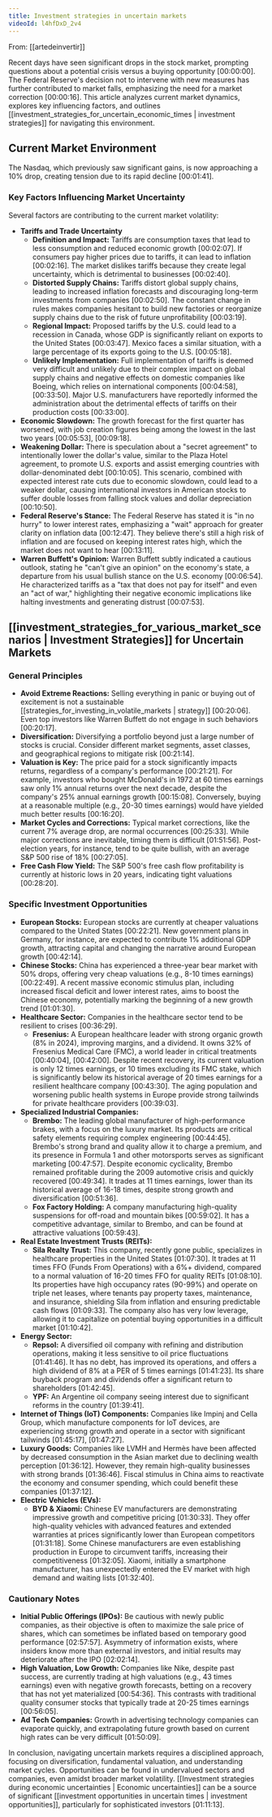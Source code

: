 ```yaml
---
title: Investment strategies in uncertain markets
videoId: l4hfDxD_2v4
---
```


From: [[artedeinvertir]] <br/> 

Recent days have seen significant drops in the stock market, prompting questions about a potential crisis versus a buying opportunity <a class="yt-timestamp" data-t="00:00:00">[00:00:00]</a>. The Federal Reserve's decision not to intervene with new measures has further contributed to market falls, emphasizing the need for a market correction <a class="yt-timestamp" data-t="00:00:16">[00:00:16]</a>. This article analyzes current market dynamics, explores key influencing factors, and outlines [[investment_strategies_for_uncertain_economic_times | investment strategies]] for navigating this environment.

## Current Market Environment

The Nasdaq, which previously saw significant gains, is now approaching a 10% drop, creating tension due to its rapid decline <a class="yt-timestamp" data-t="00:01:41">[00:01:41]</a>.

### Key Factors Influencing Market Uncertainty

Several factors are contributing to the current market volatility:

*   **Tariffs and Trade Uncertainty**
    *   **Definition and Impact:** Tariffs are consumption taxes that lead to less consumption and reduced economic growth <a class="yt-timestamp" data-t="00:02:07">[00:02:07]</a>. If consumers pay higher prices due to tariffs, it can lead to inflation <a class="yt-timestamp" data-t="00:02:16">[00:02:16]</a>. The market dislikes tariffs because they create legal uncertainty, which is detrimental to businesses <a class="yt-timestamp" data-t="00:02:40">[00:02:40]</a>.
    *   **Distorted Supply Chains:** Tariffs distort global supply chains, leading to increased inflation forecasts and discouraging long-term investments from companies <a class="yt-timestamp" data-t="00:02:50">[00:02:50]</a>. The constant change in rules makes companies hesitant to build new factories or reorganize supply chains due to the risk of future unprofitability <a class="yt-timestamp" data-t="00:03:19">[00:03:19]</a>.
    *   **Regional Impact:** Proposed tariffs by the U.S. could lead to a recession in Canada, whose GDP is significantly reliant on exports to the United States <a class="yt-timestamp" data-t="00:03:47">[00:03:47]</a>. Mexico faces a similar situation, with a large percentage of its exports going to the U.S. <a class="yt-timestamp" data-t="00:05:18">[00:05:18]</a>.
    *   **Unlikely Implementation:** Full implementation of tariffs is deemed very difficult and unlikely due to their complex impact on global supply chains and negative effects on domestic companies like Boeing, which relies on international components <a class="yt-timestamp" data-t="00:04:58">[00:04:58]</a>, <a class="yt-timestamp" data-t="00:33:50">[00:33:50]</a>. Major U.S. manufacturers have reportedly informed the administration about the detrimental effects of tariffs on their production costs <a class="yt-timestamp" data-t="00:33:00">[00:33:00]</a>.
*   **Economic Slowdown:** The growth forecast for the first quarter has worsened, with job creation figures being among the lowest in the last two years <a class="yt-timestamp" data-t="00:05:53">[00:05:53]</a>, <a class="yt-timestamp" data-t="00:09:18">[00:09:18]</a>.
*   **Weakening Dollar:** There is speculation about a "secret agreement" to intentionally lower the dollar's value, similar to the Plaza Hotel agreement, to promote U.S. exports and assist emerging countries with dollar-denominated debt <a class="yt-timestamp" data-t="00:10:05">[00:10:05]</a>. This scenario, combined with expected interest rate cuts due to economic slowdown, could lead to a weaker dollar, causing international investors in American stocks to suffer double losses from falling stock values and dollar depreciation <a class="yt-timestamp" data-t="00:10:50">[00:10:50]</a>.
*   **Federal Reserve's Stance:** The Federal Reserve has stated it is "in no hurry" to lower interest rates, emphasizing a "wait" approach for greater clarity on inflation data <a class="yt-timestamp" data-t="00:12:47">[00:12:47]</a>. They believe there's still a high risk of inflation and are focused on keeping interest rates high, which the market does not want to hear <a class="yt-timestamp" data-t="00:13:11">[00:13:11]</a>.
*   **Warren Buffett's Opinion:** Warren Buffett subtly indicated a cautious outlook, stating he "can't give an opinion" on the economy's state, a departure from his usual bullish stance on the U.S. economy <a class="yt-timestamp" data-t="00:06:54">[00:06:54]</a>. He characterized tariffs as a "tax that does not pay for itself" and even an "act of war," highlighting their negative economic implications like halting investments and generating distrust <a class="yt-timestamp" data-t="00:07:53">[00:07:53]</a>.

## [[investment_strategies_for_various_market_scenarios | Investment Strategies]] for Uncertain Markets

### General Principles

*   **Avoid Extreme Reactions:** Selling everything in panic or buying out of excitement is not a sustainable [[strategies_for_investing_in_volatile_markets | strategy]] <a class="yt-timestamp" data-t="00:20:06">[00:20:06]</a>. Even top investors like Warren Buffett do not engage in such behaviors <a class="yt-timestamp" data-t="00:20:17">[00:20:17]</a>.
*   **Diversification:** Diversifying a portfolio beyond just a large number of stocks is crucial. Consider different market segments, asset classes, and geographical regions to mitigate risk <a class="yt-timestamp" data-t="00:21:14">[00:21:14]</a>.
*   **Valuation is Key:** The price paid for a stock significantly impacts returns, regardless of a company's performance <a class="yt-timestamp" data-t="00:21:21">[00:21:21]</a>. For example, investors who bought McDonald's in 1972 at 60 times earnings saw only 1% annual returns over the next decade, despite the company's 25% annual earnings growth <a class="yt-timestamp" data-t="00:15:08">[00:15:08]</a>. Conversely, buying at a reasonable multiple (e.g., 20-30 times earnings) would have yielded much better results <a class="yt-timestamp" data-t="00:16:20">[00:16:20]</a>.
*   **Market Cycles and Corrections:** Typical market corrections, like the current 7% average drop, are normal occurrences <a class="yt-timestamp" data-t="00:25:33">[00:25:33]</a>. While major corrections are inevitable, timing them is difficult <a class="yt-timestamp" data-t="01:51:56">[01:51:56]</a>. Post-election years, for instance, tend to be quite bullish, with an average S&P 500 rise of 18% <a class="yt-timestamp" data-t="00:27:05">[00:27:05]</a>.
*   **Free Cash Flow Yield:** The S&P 500's free cash flow profitability is currently at historic lows in 20 years, indicating tight valuations <a class="yt-timestamp" data-t="00:28:20">[00:28:20]</a>.

### Specific Investment Opportunities

*   **European Stocks:** European stocks are currently at cheaper valuations compared to the United States <a class="yt-timestamp" data-t="00:22:21">[00:22:21]</a>. New government plans in Germany, for instance, are expected to contribute 1% additional GDP growth, attracting capital and changing the narrative around European growth <a class="yt-timestamp" data-t="00:42:14">[00:42:14]</a>.
*   **Chinese Stocks:** China has experienced a three-year bear market with 50% drops, offering very cheap valuations (e.g., 8-10 times earnings) <a class="yt-timestamp" data-t="00:22:49">[00:22:49]</a>. A recent massive economic stimulus plan, including increased fiscal deficit and lower interest rates, aims to boost the Chinese economy, potentially marking the beginning of a new growth trend <a class="yt-timestamp" data-t="01:01:30">[01:01:30]</a>.
*   **Healthcare Sector:** Companies in the healthcare sector tend to be resilient to crises <a class="yt-timestamp" data-t="00:36:29">[00:36:29]</a>.
    *   **Fresenius:** A European healthcare leader with strong organic growth (8% in 2024), improving margins, and a dividend. It owns 32% of Fresenius Medical Care (FMC), a world leader in critical treatments <a class="yt-timestamp" data-t="00:40:04">[00:40:04]</a>, <a class="yt-timestamp" data-t="00:42:00">[00:42:00]</a>. Despite recent recovery, its current valuation is only 12 times earnings, or 10 times excluding its FMC stake, which is significantly below its historical average of 20 times earnings for a resilient healthcare company <a class="yt-timestamp" data-t="00:43:30">[00:43:30]</a>. The aging population and worsening public health systems in Europe provide strong tailwinds for private healthcare providers <a class="yt-timestamp" data-t="00:39:03">[00:39:03]</a>.
*   **Specialized Industrial Companies:**
    *   **Brembo:** The leading global manufacturer of high-performance brakes, with a focus on the luxury market. Its products are critical safety elements requiring complex engineering <a class="yt-timestamp" data-t="00:44:45">[00:44:45]</a>. Brembo's strong brand and quality allow it to charge a premium, and its presence in Formula 1 and other motorsports serves as significant marketing <a class="yt-timestamp" data-t="00:47:57">[00:47:57]</a>. Despite economic cyclicality, Brembo remained profitable during the 2009 automotive crisis and quickly recovered <a class="yt-timestamp" data-t="00:49:34">[00:49:34]</a>. It trades at 11 times earnings, lower than its historical average of 16-18 times, despite strong growth and diversification <a class="yt-timestamp" data-t="00:51:36">[00:51:36]</a>.
    *   **Fox Factory Holding:** A company manufacturing high-quality suspensions for off-road and mountain bikes <a class="yt-timestamp" data-t="00:59:02">[00:59:02]</a>. It has a competitive advantage, similar to Brembo, and can be found at attractive valuations <a class="yt-timestamp" data-t="00:59:43">[00:59:43]</a>.
*   **Real Estate Investment Trusts (REITs):**
    *   **Sila Realty Trust:** This company, recently gone public, specializes in healthcare properties in the United States <a class="yt-timestamp" data-t="01:07:30">[01:07:30]</a>. It trades at 11 times FFO (Funds From Operations) with a 6%+ dividend, compared to a normal valuation of 16-20 times FFO for quality REITs <a class="yt-timestamp" data-t="01:08:10">[01:08:10]</a>. Its properties have high occupancy rates (90-99%) and operate on triple net leases, where tenants pay property taxes, maintenance, and insurance, shielding Sila from inflation and ensuring predictable cash flows <a class="yt-timestamp" data-t="01:09:33">[01:09:33]</a>. The company also has very low leverage, allowing it to capitalize on potential buying opportunities in a difficult market <a class="yt-timestamp" data-t="01:10:42">[01:10:42]</a>.
*   **Energy Sector:**
    *   **Repsol:** A diversified oil company with refining and distribution operations, making it less sensitive to oil price fluctuations <a class="yt-timestamp" data-t="01:41:46">[01:41:46]</a>. It has no debt, has improved its operations, and offers a high dividend of 8% at a PER of 5 times earnings <a class="yt-timestamp" data-t="01:41:23">[01:41:23]</a>. Its share buyback program and dividends offer a significant return to shareholders <a class="yt-timestamp" data-t="01:42:45">[01:42:45]</a>.
    *   **YPF:** An Argentine oil company seeing interest due to significant reforms in the country <a class="yt-timestamp" data-t="01:39:41">[01:39:41]</a>.
*   **Internet of Things (IoT) Components:** Companies like Impinj and Cella Group, which manufacture components for IoT devices, are experiencing strong growth and operate in a sector with significant tailwinds <a class="yt-timestamp" data-t="01:45:17">[01:45:17]</a>, <a class="yt-timestamp" data-t="01:47:27">[01:47:27]</a>.
*   **Luxury Goods:** Companies like LVMH and Hermès have been affected by decreased consumption in the Asian market due to declining wealth perception <a class="yt-timestamp" data-t="01:36:12">[01:36:12]</a>. However, they remain high-quality businesses with strong brands <a class="yt-timestamp" data-t="01:36:46">[01:36:46]</a>. Fiscal stimulus in China aims to reactivate the economy and consumer spending, which could benefit these companies <a class="yt-timestamp" data-t="01:37:12">[01:37:12]</a>.
*   **Electric Vehicles (EVs):**
    *   **BYD & Xiaomi:** Chinese EV manufacturers are demonstrating impressive growth and competitive pricing <a class="yt-timestamp" data-t="01:30:33">[01:30:33]</a>. They offer high-quality vehicles with advanced features and extended warranties at prices significantly lower than European competitors <a class="yt-timestamp" data-t="01:31:18">[01:31:18]</a>. Some Chinese manufacturers are even establishing production in Europe to circumvent tariffs, increasing their competitiveness <a class="yt-timestamp" data-t="01:32:05">[01:32:05]</a>. Xiaomi, initially a smartphone manufacturer, has unexpectedly entered the EV market with high demand and waiting lists <a class="yt-timestamp" data-t="01:32:40">[01:32:40]</a>.

### Cautionary Notes

*   **Initial Public Offerings (IPOs):** Be cautious with newly public companies, as their objective is often to maximize the sale price of shares, which can sometimes be inflated based on temporary good performance <a class="yt-timestamp" data-t="02:57:57">[02:57:57]</a>. Asymmetry of information exists, where insiders know more than external investors, and initial results may deteriorate after the IPO <a class="yt-timestamp" data-t="02:02:14">[02:02:14]</a>.
*   **High Valuation, Low Growth:** Companies like Nike, despite past success, are currently trading at high valuations (e.g., 43 times earnings) even with negative growth forecasts, betting on a recovery that has not yet materialized <a class="yt-timestamp" data-t="00:54:36">[00:54:36]</a>. This contrasts with traditional quality consumer stocks that typically trade at 20-25 times earnings <a class="yt-timestamp" data-t="00:56:05">[00:56:05]</a>.
*   **Ad Tech Companies:** Growth in advertising technology companies can evaporate quickly, and extrapolating future growth based on current high rates can be very difficult <a class="yt-timestamp" data-t="01:50:09">[01:50:09]</a>.

In conclusion, navigating uncertain markets requires a disciplined approach, focusing on diversification, fundamental valuation, and understanding market cycles. Opportunities can be found in undervalued sectors and companies, even amidst broader market volatility. [[Investment strategies during economic uncertainties | Economic uncertainties]] can be a source of significant [[investment opportunities in uncertain times | investment opportunities]], particularly for sophisticated investors <a class="yt-timestamp" data-t="01:11:13">[01:11:13]</a>.
